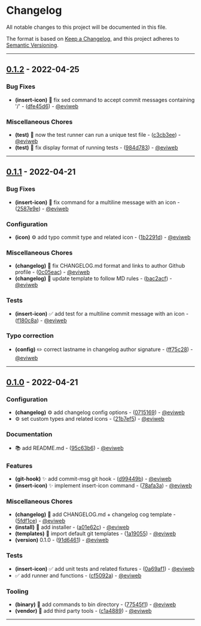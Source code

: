 # Changelog

All notable changes to this project will be documented in this file.

The format is based on [Keep a Changelog](https://keepachangelog.com/en/1.0.0/),
and this project adheres to [Semantic Versioning](https://semver.org/spec/v2.0.0.html).

- - -

## [0.1.2](https://github.com/eviweb/qa-tools/compare/0.1.1..0.1.2) - 2022-04-25

### Bug Fixes

- **(insert-icon)** 🐛 fix sed command to accept commit messages containing '/' - ([dfe45d6](https://github.com/eviweb/qa-tools/commit/dfe45d699f2545f794d0d91ddbc0e9a59732148c)) - [@eviweb](https://github.com/eviweb)

### Miscellaneous Chores

- **(test)** 🧹 now the test runner can run a unique test file - ([c3cb3ee](https://github.com/eviweb/qa-tools/commit/c3cb3eeebabeca2f399b555cbe670483a0918c5d)) - [@eviweb](https://github.com/eviweb)
- **(test)** 🧹 fix display format of running tests - ([984d783](https://github.com/eviweb/qa-tools/commit/984d783a9b1a3f0048ef02b0706865fab410aa0e)) - [@eviweb](https://github.com/eviweb)

- - -


## [0.1.1](https://github.com/eviweb/qa-tools/compare/0.1.0..0.1.1) - 2022-04-21

### Bug Fixes

- **(insert-icon)** 🐛 fix command for a multiline message with an icon - ([2587e9e](https://github.com/eviweb/qa-tools/commit/2587e9ebee166d2b9fe69bc1230e629b9970a3a3)) - [@eviweb](https://github.com/eviweb)

### Configuration

- **(icon)** ⚙️  add typo commit type and related icon - ([1b2291d](https://github.com/eviweb/qa-tools/commit/1b2291daaa3e89d69f101f183c734e17d57f9a10)) - [@eviweb](https://github.com/eviweb)

### Miscellaneous Chores

- **(changelog)** 🧹 fix CHANGELOG.md format and links to author Github profile - ([0c05eac](https://github.com/eviweb/qa-tools/commit/0c05eace2828fa1b9bd48d6edf8894223047f1e4)) - [@eviweb](https://github.com/eviweb)
- **(changelog)** 🧹 update template to follow MD rules - ([bac2acf](https://github.com/eviweb/qa-tools/commit/bac2acf6a4a3488337f7ea215398532241742c42)) - [@eviweb](https://github.com/eviweb)

### Tests

- **(insert-icon)** ✅ add test for a multiline commit message with an icon - ([f180c8a](https://github.com/eviweb/qa-tools/commit/f180c8a6b7d0dc2922a2711c20c5e8b86cb158cb)) - [@eviweb](https://github.com/eviweb)

### Typo correction

- **(config)** ✏️  correct lastname in changelog author signature - ([ff75c28](https://github.com/eviweb/qa-tools/commit/ff75c2876eea44a00f9f73317d4797aa5a72466b)) - [@eviweb](https://github.com/eviweb)

- - -

## [0.1.0](https://github.com/eviweb/qa-tools/compare/92ba9397a9cec5008219a96682dd54b133570550..0.1.0) - 2022-04-21

### Configuration

- **(changelog)** ⚙️  add changelog config options - ([0715169](https://github.com/eviweb/qa-tools/commit/0715169ea6a998363fd3e04ae91c209108f81acf)) - [@eviweb](https://github.com/eviweb)
- ⚙️  set custom types and related icons - ([21b7ef5](https://github.com/eviweb/qa-tools/commit/21b7ef5f2c71df2d8b462e24f54f608aa461dcdd)) - [@eviweb](https://github.com/eviweb)

### Documentation

- 📚 add README.md - ([95c63b6](https://github.com/eviweb/qa-tools/commit/95c63b6adf690785c7f0f0457ece878ab7998bd4)) - [@eviweb](https://github.com/eviweb)

### Features

- **(git-hook)** ✨ add commit-msg git hook - ([d99449b](https://github.com/eviweb/qa-tools/commit/d99449b2feeb8ba686a10df3356a816b8ac01a39)) - [@eviweb](https://github.com/eviweb)
- **(insert-icon)** ✨ implement insert-icon command - ([78afa3a](https://github.com/eviweb/qa-tools/commit/78afa3a2316cedfcd80b2674f7264d914ae1e6fc)) - [@eviweb](https://github.com/eviweb)

### Miscellaneous Chores

- **(changelog)** 🧹 add CHANGELOG.md + changelog cog template - ([5fdf1ce](https://github.com/eviweb/qa-tools/commit/5fdf1ce0f7da33d774eeb98a7426349f5aa29aff)) - [@eviweb](https://github.com/eviweb)
- **(install)** 🧹 add installer - ([a01e62c](https://github.com/eviweb/qa-tools/commit/a01e62c05614514b348183efbb05c4e4fd8b524a)) - [@eviweb](https://github.com/eviweb)
- **(templates)** 🧹 import default git templates - ([1a19055](https://github.com/eviweb/qa-tools/commit/1a19055a1bf027182149567b9ff58a88004cbfa9)) - [@eviweb](https://github.com/eviweb)
- **(version)** 0.1.0 - ([91d6461](https://github.com/eviweb/qa-tools/commit/91d6461a0cf1ab5a0bedd9f4ab98781b0eec60e5)) - [@eviweb](https://github.com/eviweb)

### Tests

- **(insert-icon)** ✅ add unit tests and related fixtures - ([0a69af1](https://github.com/eviweb/qa-tools/commit/0a69af16eeadb613dc7e858cece7e4e506057310)) - [@eviweb](https://github.com/eviweb)
- ✅ add runner and functions - ([cf5092a](https://github.com/eviweb/qa-tools/commit/cf5092a32a5db11ab7b35df9e043bf8dcb207542)) - [@eviweb](https://github.com/eviweb)

### Tooling

- **(binary)** 🔧 add commands to bin directory - ([77545f1](https://github.com/eviweb/qa-tools/commit/77545f1ec96cdfdac711d9bd6609d0bd7111975e)) - [@eviweb](https://github.com/eviweb)
- **(vendor)** 🔧 add third party tools - ([c1a4889](https://github.com/eviweb/qa-tools/commit/c1a48892ad572bf11d7f457ca4c51d7579ea483b)) - [@eviweb](https://github.com/eviweb)

- - -

